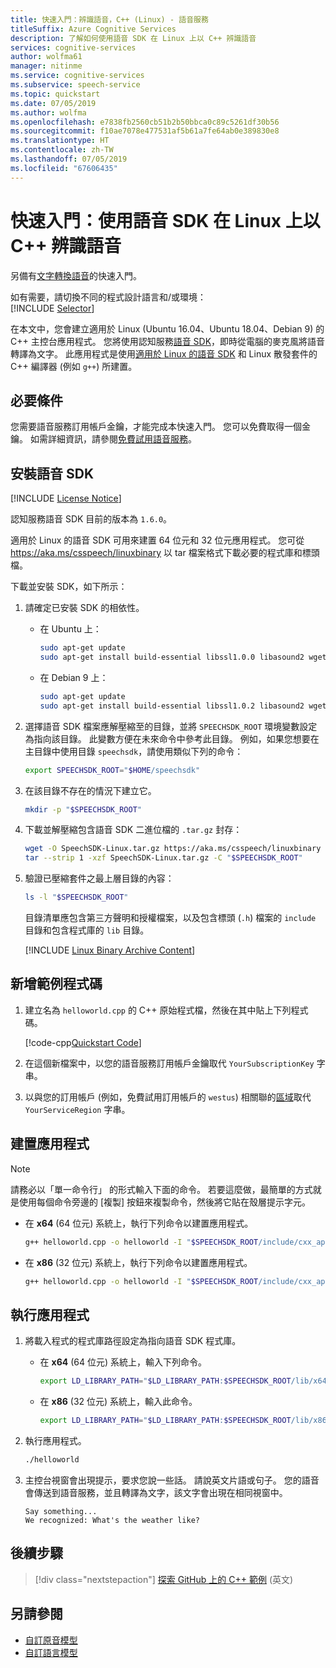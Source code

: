 ```yaml
---
title: 快速入門：辨識語音，C++ (Linux) - 語音服務
titleSuffix: Azure Cognitive Services
description: 了解如何使用語音 SDK 在 Linux 上以 C++ 辨識語音
services: cognitive-services
author: wolfma61
manager: nitinme
ms.service: cognitive-services
ms.subservice: speech-service
ms.topic: quickstart
ms.date: 07/05/2019
ms.author: wolfma
ms.openlocfilehash: e7838fb2560cb51b2b50bbca0c89c5261df30b56
ms.sourcegitcommit: f10ae7078e477531af5b61a7fe64ab0e389830e8
ms.translationtype: HT
ms.contentlocale: zh-TW
ms.lasthandoff: 07/05/2019
ms.locfileid: "67606435"
---
```

# <a name="quickstart-recognize-speech-in-c-on-linux-by-using-the-speech-sdk"></a>快速入門：使用語音 SDK 在 Linux 上以 C++ 辨識語音

另備有[文字轉換語音](quickstart-text-to-speech-cpp-linux.md)的快速入門。

如有需要，請切換不同的程式設計語言和/或環境：<br/>
[!INCLUDE [Selector](../../../includes/cognitive-services-speech-service-quickstart-selector.md)]

在本文中，您會建立適用於 Linux (Ubuntu 16.04、Ubuntu 18.04、Debian 9) 的 C++ 主控台應用程式。 您將使用認知服務[語音 SDK](speech-sdk.md)，即時從電腦的麥克風將語音轉譯為文字。 此應用程式是使用[適用於 Linux 的語音 SDK](https://aka.ms/csspeech/linuxbinary) 和 Linux 散發套件的 C++ 編譯器 (例如 `g++`) 所建置。

## <a name="prerequisites"></a>必要條件

您需要語音服務訂用帳戶金鑰，才能完成本快速入門。 您可以免費取得一個金鑰。 如需詳細資訊，請參閱[免費試用語音服務](get-started.md)。

## <a name="install-speech-sdk"></a>安裝語音 SDK

[!INCLUDE [License Notice](../../../includes/cognitive-services-speech-service-license-notice.md)]

認知服務語音 SDK 目前的版本為 `1.6.0`。

適用於 Linux 的語音 SDK 可用來建置 64 位元和 32 位元應用程式。 您可從 https://aka.ms/csspeech/linuxbinary 以 tar 檔案格式下載必要的程式庫和標頭檔。

下載並安裝 SDK，如下所示：

1. 請確定已安裝 SDK 的相依性。

   * 在 Ubuntu 上：

     ```sh
     sudo apt-get update
     sudo apt-get install build-essential libssl1.0.0 libasound2 wget
     ```

   * 在 Debian 9 上：

     ```sh
     sudo apt-get update
     sudo apt-get install build-essential libssl1.0.2 libasound2 wget
     ```

1. 選擇語音 SDK 檔案應解壓縮至的目錄，並將 `SPEECHSDK_ROOT` 環境變數設定為指向該目錄。 此變數方便在未來命令中參考此目錄。 例如，如果您想要在主目錄中使用目錄 `speechsdk`，請使用類似下列的命令：

   ```sh
   export SPEECHSDK_ROOT="$HOME/speechsdk"
   ```

1. 在該目錄不存在的情況下建立它。

   ```sh
   mkdir -p "$SPEECHSDK_ROOT"
   ```

1. 下載並解壓縮包含語音 SDK 二進位檔的 `.tar.gz` 封存：

   ```sh
   wget -O SpeechSDK-Linux.tar.gz https://aka.ms/csspeech/linuxbinary
   tar --strip 1 -xzf SpeechSDK-Linux.tar.gz -C "$SPEECHSDK_ROOT"
   ```

1. 驗證已壓縮套件之最上層目錄的內容：

   ```sh
   ls -l "$SPEECHSDK_ROOT"
   ```

   目錄清單應包含第三方聲明和授權檔案，以及包含標頭 (`.h`) 檔案的 `include` 目錄和包含程式庫的 `lib` 目錄。

   [!INCLUDE [Linux Binary Archive Content](../../../includes/cognitive-services-speech-service-linuxbinary-content.md)]

## <a name="add-sample-code"></a>新增範例程式碼

1. 建立名為 `helloworld.cpp` 的 C++ 原始程式檔，然後在其中貼上下列程式碼。

   [!code-cpp[Quickstart Code](~/samples-cognitive-services-speech-sdk/quickstart/cpp-linux/helloworld.cpp#code)]

1. 在這個新檔案中，以您的語音服務訂用帳戶金鑰取代 `YourSubscriptionKey` 字串。

1. 以與您的訂用帳戶 (例如，免費試用訂用帳戶的 `westus`) 相關聯的[區域](regions.md)取代 `YourServiceRegion` 字串。

## <a name="build-the-app"></a>建置應用程式

> [!NOTE]
> 請務必以「單一命令行」  的形式輸入下面的命令。 若要這麼做，最簡單的方式就是使用每個命令旁邊的 [複製]  按鈕來複製命令，然後將它貼在殼層提示字元。

* 在 **x64** (64 位元) 系統上，執行下列命令以建置應用程式。

  ```sh
  g++ helloworld.cpp -o helloworld -I "$SPEECHSDK_ROOT/include/cxx_api" -I "$SPEECHSDK_ROOT/include/c_api" --std=c++14 -lpthread -lMicrosoft.CognitiveServices.Speech.core -L "$SPEECHSDK_ROOT/lib/x64" -l:libasound.so.2
  ```

* 在 **x86** (32 位元) 系統上，執行下列命令以建置應用程式。

  ```sh
  g++ helloworld.cpp -o helloworld -I "$SPEECHSDK_ROOT/include/cxx_api" -I "$SPEECHSDK_ROOT/include/c_api" --std=c++14 -lpthread -lMicrosoft.CognitiveServices.Speech.core -L "$SPEECHSDK_ROOT/lib/x86" -l:libasound.so.2
  ```

## <a name="run-the-app"></a>執行應用程式

1. 將載入程式的程式庫路徑設定為指向語音 SDK 程式庫。

   * 在 **x64** (64 位元) 系統上，輸入下列命令。

     ```sh
     export LD_LIBRARY_PATH="$LD_LIBRARY_PATH:$SPEECHSDK_ROOT/lib/x64"
     ```

   * 在 **x86** (32 位元) 系統上，輸入此命令。

     ```sh
     export LD_LIBRARY_PATH="$LD_LIBRARY_PATH:$SPEECHSDK_ROOT/lib/x86"
     ```

1. 執行應用程式。

   ```sh
   ./helloworld
   ```

1. 主控台視窗會出現提示，要求您說一些話。 請說英文片語或句子。 您的語音會傳送到語音服務，並且轉譯為文字，該文字會出現在相同視窗中。

   ```text
   Say something...
   We recognized: What's the weather like?
   ```

## <a name="next-steps"></a>後續步驟

> [!div class="nextstepaction"]
> [探索 GitHub 上的 C++ 範例](https://aka.ms/csspeech/samples) \(英文\)

## <a name="see-also"></a>另請參閱

- [自訂原音模型](how-to-customize-acoustic-models.md)
- [自訂語言模型](how-to-customize-language-model.md)

